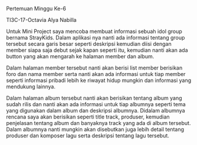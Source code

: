 Pertemuan Minggu Ke-6

TI3C-17-Octavia Alya Nabilla

Untuk Mini Project saya mencoba membuat informasi sebuah idol group bernama StrayKids. Dalam aplikasi nya nanti ada informasi tentang group tersebut secara garis besar seperti deskripsi kemudian diisi dengan member siapa saja debut sejak kapan seperti itu, kemudian nanti akan ada button yang akan mengarah ke halaman member dan album. 

Dalam halaman member tersebut nanti akan berisi list member berisikan foro dan nama member serta nanti akan ada informasi untuk tiap member seperti informasi pribadi lebih ke riwayat hidup mungkin dan informasi yang mendukung lainnya.

Dalam halaman album tersebut nanti akan berisikan tentang album yang sudah rilis dan nanti akan ada informasi untuk tiap albumnya seperti tema yang digunakan dalam album dan deskripsi albumnya. Didalam albumnya rencana saya akan berisikan seperti title track, produser, kemudian penjelasan tentang album dan banyaknya track yang ada di album tersebut. Dalam albumnya nanti mungkin akan disebutkan juga lebih detail tentang produser dan komposer lagu serta deskripsi tentang lagu tersebut. 